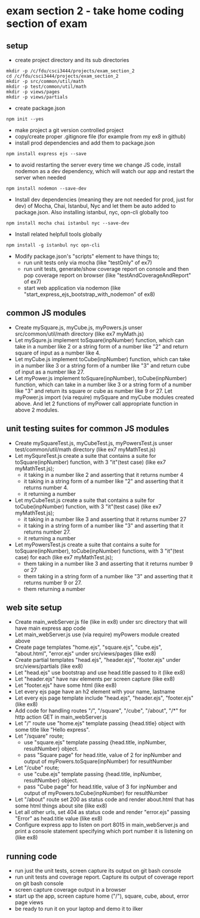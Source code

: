 # exam section 2 - take home coding section of exam

## setup
+ create project directory and its sub directories
```
mkdir -p /c/fdu/csci3444/projects/exam_section_2
cd /c/fdu/csci3444/projects/exam_section_2
mkdir -p src/common/util/math
mkdir -p test/common/util/math
mkdir -p views/pages
mkdir -p views/partials
```
+ create package.json
```
npm init --yes
```
+ make project a git version controlled project
+ copy/create proper .gitignore file (for example from my ex8 in github)
+ install prod dependencies and add them to package.json
```
npm install express ejs --save
```
+ to avoid restarting the server every time we change JS code, install nodemon as a dev dependency, which will watch our app and restart the server when needed
```
npm install nodemon --save-dev
```
+ Install dev dependencies (meaning they are not needed for prod, just for dev) of Mocha, Chai, Istanbul, Nyc and let them be auto added to package.json. Also installing istanbul, nyc, opn-cli globally too 
```
npm install mocha chai istanbul nyc --save-dev
```
+ Install related helpfull tools globally
```
npm install -g istanbul nyc opn-cli
```
+ Modify package.json's "scripts" element to have things to;
    - run unit tests only via mocha (like "testOnly" of ex7)
    - run unit tests, generate/show coverage report on console and then pop coverage report on browser (like "testAndCoverageAndReport" of ex7)
    - start web application via nodemon (like "start_express_ejs_bootstrap_with_nodemon" of ex8)

## common JS modules
+ Create mySquare.js, myCube.js, myPowers.js unser src/common/util/math directory (like ex7 myMath.js)
+ Let mySqure.js implement toSquare(inpNumber) function, which can take in a number like 2 or a string form of a number like "2" and return square of input as a number like 4.  
+ Let myCube.js implement toCube(inpNumber) function, which can take in a number like 3 or a string form of a number like "3" and return cube of input as a number like 27.
+ Let myPower.js implement toSquare(inpNumber), toCube(inpNumber) function, which can take in a number like 3 or a string form of a number like "3" and return its square or cube as number like 9 or 27. Let myPower.js import (via require) mySquare and myCube modules created above. And let 2 functions of myPower call appropriate function in above 2 modules.

## unit testing suites for common JS modules
+ Create mySquareTest.js, myCubeTest.js, myPowersTest.js unser test/common/util/math directory (like ex7 myMathTest.js)
+ Let mySqureTest.js create a suite that contains a suite for toSquare(inpNumber) function, with 3 "it"(test case) (like ex7 myMathTest.js);
    - it taking in a number like 2 and asserting that it returns number 4
    - it taking in a string form of a number like "2" and asserting that it returns number 4.
    - it returning a number
+ Let myCubeTest.js create a suite that contains a suite for toCube(inpNumber) function, with 3 "it"(test case) (like ex7 myMathTest.js);
    - it taking in a number like 3 and asserting that it returns number 27
    - it taking in a string form of a number like "3" and asserting that it returns number 27.
    - it returning a number
+ Let myPowersTest.js create a suite that contains a suite for toSquare(inpNumber), toCube(inpNumber) functions, with 3 "it"(test case) for each (like ex7 myMathTest.js);
    - them taking in a number like 3 and asserting that it returns number 9 or 27
    - them taking in a string form of a number like "3" and asserting that it returns number 9 or 27.
    - them returning a number

## web site setup
+ Create main_webServer.js file (like in ex8) under src directory that will have main express app code
+ Let main_webServer.js use (via require) myPowers module created above 
+ Create page templates "home.ejs", "square.ejs", "cube.ejs", "about.html", "error.ejs" under src/views/pages (like ex8)
+ Create partial templates "head.ejs", "header.ejs", "footer.ejs" under src/views/partials (like ex8)
+ Let "head.ejs" use bootstrap and use head.title passed to it (like ex8)
+ Let "header.ejs" have nav elements per screen capture (like ex8)
+ Let "footer.ejs" have some html (like ex8)
+ Let every ejs page have an h2 element with your name, lastname
+ Let every ejs page template include "head.ejs", "header.ejs", "footer.ejs" (like ex8) 
+ Add code for handling routes "/", "/square", "/cube", "/about", "/*" for http action GET in main_webServer.js
+ Let "/" route use "home.ejs" template passing {head.title} object with some title like "Hello express".
+ Let "/square" route;
    - use "square.ejs" template passing {head.title, inpNumber, resultNumber} object.
    - pass "Square page" for head.title, value of 2 for inpNumber and output of myPowers.toSquare(inpNumber) for resultNumber 
+ Let "/cube" route;
    - use "cube.ejs" template passing {head.title, inpNumber, resultNumber} object.
    - pass "Cube page" for head.title, value of 3 for inpNumber and output of myPowers.toCube(inpNumber) for resultNumber
+ Let "/about" route set 200 as status code and render about.html that has some html things about site (like ex8)
+ Let all other urls, set 404 as status code and render "error.ejs" passing "Error" as head.title value (like ex8)
+ Configure express app to listen on port 8015 in main_webServer.js and print a console statement specifying which port number it is listening on (like ex8)

## running code 
+ run just the unit tests, screen capture its output on git bash console
+ run unit tests and coverage report. Capture its output of coverage report on git bash console
+ screen capture coverage output in a browser
+ start up the app, screen capture home ("/"), square, cube, about, error page views
+ be ready to run it on your laptop and demo it to ilker